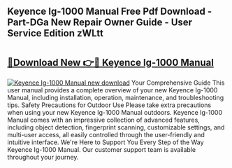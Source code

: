 ## Keyence Ig-1000 Manual Free Pdf Download - Part-DGa New Repair Owner Guide - User Service Edition zWLtt

# <h2><a href="http://cf14309.oget.top/?id=Keyence+Ig-1000+Manual">🔗Download New 👉🔴 Keyence Ig-1000 Manual</a></h2>

[![Keyence Ig-1000 Manual new download](https://i.imgur.com/5g1atiW.png)](http://cf14309.oget.top/?id=Keyence+Ig-1000+Manual)
Your Comprehensive Guide This user manual provides a complete overview of your new Keyence Ig-1000 Manual, including installation, operation, maintenance, and troubleshooting tips. Safety Precautions for Outdoor Use Please take extra precautions when using your new Keyence Ig-1000 Manual outdoors. Keyence Ig-1000 Manual comes with an impressive collection of advanced features, including object detection, fingerprint scanning, customizable settings, and multi-user access, all easily controlled through the user-friendly and intuitive interface. We're Here to Support You Every Step of the Way Keyence Ig-1000 Manual. Our customer support team is available throughout your journey.
